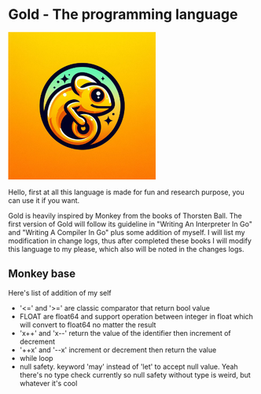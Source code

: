 # Gold - The programming language

<img src="assets/mascott.jpg" alt="CamCam the cameleon (not definitive)" width="300">

Hello, first at all this language is made for fun and research purpose, you can use it if you want.

Gold is heavily inspired by Monkey from the books of Thorsten Ball. The first version of Gold will
follow its guideline in "Writing An Interpreter In Go" and "Writing A Compiler In Go" plus some
addition of myself. I will list my modification in change logs, thus after completed these books
I will modify this language to my please, which also will be noted in the changes logs.

## Monkey base

Here's list of addition of my self

- '<=' and '>=' are classic comparator that return bool value
- FLOAT are float64 and support operation between integer in float which will convert to float64 no matter the result
- 'x++' and 'x--' return the value of the identifier then increment of decrement
- '++x' and '--x' increment or decrement then return the value
- while loop
- null safety. keyword 'may' instead of 'let' to accept null value. Yeah there's no type check currently so null safety without type is weird, but whatever it's cool

